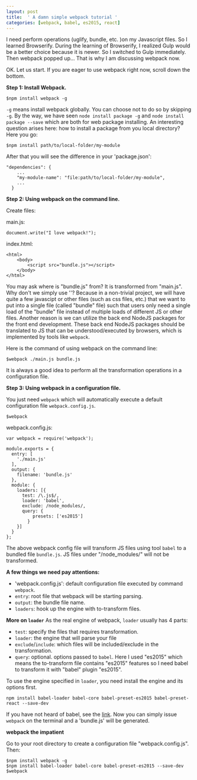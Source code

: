```yaml
---
layout: post
title:  ' A damn simple webpack tutorial '
categories: [webpack, babel, es2015, react]
---
```


I need perform operations (uglify, bundle, etc. )on my Javascript files. So I learned Browserify. During the learning of Browserify, I realized Gulp would be a better choice because it is newer. So I switched to Gulp immediately. Then webpack popped up... That is why I am discussing webpack now.

OK. Let us start. If you are eager to use webpack right now, scroll down the bottom.

**Step 1: Install Webpack.**

```
$npm install webpack -g
```

`-g` means install webpack globally. You can choose not to do so by skipping `-g`. By the way, we have seen `node install package -g` and `node install package --save` which are both for web package installing. An interesting question arises here: how to install a package from you local directory? Here you go:

```
$npm install path/to/local-folder/my-module
```
After that you will see the difference in your 'package.json':

```
"dependencies": {
    ...
    "my-module-name": "file:path/to/local-folder/my-module",
    ...
  }
```

**Step 2: Using webpack on the command line.**

Create files:

main.js:

```
document.write("I love webpack!");
```

index.html:

```
<html>
    <body>
        <script src="bundle.js"></script>
    </body>
</html>
```

You may ask where is "bundle.js" from? It is transformed from "main.js". Why don't we simply use '<script src="main.js"></script>'? Because in a non-trivial project, we will have quite a few javascipt or other files (such as css files, etc.) that we want to put into a single file (called "bundle" file) such that users only need a single load of the "bundle" file instead of multiple loads of different JS or other files. Another reason is we can utilize the back end NodeJS packages for the front end development. These back end NodeJS packages should be translated to JS that can be understood/executed by browsers, which is implemented by tools like `webpack`.

Here is the command of using webpack on the command line:

```
$webpack ./main.js bundle.js
```

It is always a good idea to perform all the transformation operations in a configuration file.

**Step 3: Using webpack in a configuration file.**

You just need `webpack` which will automatically execute a default configuration file `webpack.config.js`.

```
$webpack
```

webpack.config.js:

```
var webpack = require('webpack');

module.exports = {
  entry: [
    './main.js'
  ],
  output: {
    filename: 'bundle.js'
  },
  module: {
    loaders: [{
      test: /\.js$/,
      loader: 'babel',
      exclude: /node_modules/,
      query: {
          presets: ['es2015']
        }
    }]
  }
};
```

The above webpack config file will transform JS files using tool `babel` to a bundled file `bundle.js`. JS files under "/node_modules/" will not be transformed.

**A few things we need pay attentions:**

* 'webpack.config.js': default configuration file executed by command `webpack`.
* `entry`: root file that webpack will be starting parsing.
* `output`: the bundle file name.
* `loaders`: hook up the engine with to-transform files.

**More on `loader`**
As the real engine of webpack, `loader` usually has 4 parts:

* `test`: specify the files that requires transformation.
* `loader`: the engine that will parse your file
* `exclude`/`include`: which files will be included/exclude in the transformation.
* `query`: optional. options passed to `babel`. Here I used "es2015" which means the to-transform file contains "es2015" features so I need babel to transform it with "babel" plugin "es2015".

To use the engine specified in `loader`, you need install the engine and its options first.

```
npm install babel-loader babel-core babel-preset-es2015 babel-preset-react --save-dev
```
If you have not heard of babel, see the [link](https://babeljs.io/blog/2015/10/31/setting-up-babel-6).
Now you can simply issue `webpack` on the terminal and a 'bundle.js' will be generated.

**webpack the impatient**

Go to your root directory to create a configuration file "webpack.config.js".
Then:

```
$npm install webpack -g
$npm install babel-loader babel-core babel-preset-es2015 --save-dev
$webpack
```
